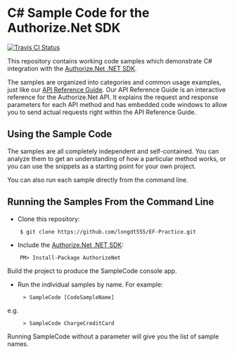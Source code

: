 # C# Sample Code for the Authorize.Net SDK
[![Travis CI Status](https://travis-ci.org/AuthorizeNet/sample-code-csharp.svg?branch=master)](https://travis-ci.org/AuthorizeNet/sample-code-csharp)

This repository contains working code samples which demonstrate C# integration with the [Authorize.Net .NET SDK](https://www.github.com/AuthorizeNet/sdk-dotnet).

The samples are organized into categories and common usage examples, just like our [API Reference Guide](http://developer.authorize.net/api/reference). Our API Reference Guide is an interactive reference for the Authorize.Net API. It explains the request and response parameters for each API method and has embedded code windows to allow you to send actual requests right within the API Reference Guide.


## Using the Sample Code

The samples are all completely independent and self-contained. You can analyze them to get an understanding of how a particular method works, or you can use the snippets as a starting point for your own project.

You can also run each sample directly from the command line.

## Running the Samples From the Command Line
* Clone this repository:
```
    $ git clone https://github.com/longdt555/EF-Practice.git
```
* Include the [Authorize.Net .NET SDK](https://github.com/AuthorizeNet/sdk-dotnet):
```
    PM> Install-Package AuthorizeNet
```
 Build the project to produce the SampleCode console app.
* Run the individual samples by name. For example:
```
     > SampleCode [CodeSampleName]
```
e.g.
```
     > SampleCode ChargeCreditCard
```
Running SampleCode without a parameter will give you the list of sample names. 
